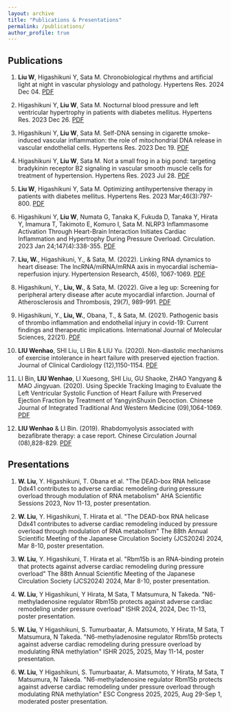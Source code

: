 ```yaml
---
layout: archive
title: "Publications & Presentations"
permalink: /publications/
author_profile: true
---
```


## Publications

1. **Liu W**, Higashikuni Y, Sata M. Chronobiological rhythms and artificial light at night in vascular physiology and pathology. Hypertens Res. 2024 Dec 04. [PDF](link-to-pdf)

2. Higashikuni Y, **Liu W**, Sata M. Nocturnal blood pressure and left ventricular hypertrophy in patients with diabetes mellitus. Hypertens Res. 2023 Dec 26. [PDF](link-to-pdf)

3. Higashikuni Y, **Liu W**, Sata M. Self-DNA sensing in cigarette smoke-induced vascular inflammation: the role of mitochondrial DNA release in vascular endothelial cells. Hypertens Res. 2023 Dec 19. [PDF](link-to-pdf)

4. Higashikuni Y, **Liu W**, Sata M. Not a small frog in a big pond: targeting bradykinin receptor B2 signaling in vascular smooth muscle cells for treatment of hypertension. Hypertens Res. 2023 Jul 28. [PDF](link-to-pdf)

5. **Liu W**, Higashikuni Y, Sata M. Optimizing antihypertensive therapy in patients with diabetes mellitus. Hypertens Res. 2023 Mar;46(3):797-800. [PDF](link-to-pdf)

6. Higashikuni Y, **Liu W**, Numata G, Tanaka K, Fukuda D, Tanaka Y, Hirata Y, Imamura T, Takimoto E, Komuro I, Sata M. NLRP3 Inflammasome Activation Through Heart-Brain Interaction Initiates Cardiac Inflammation and Hypertrophy During Pressure Overload. Circulation. 2023 Jan 24;147(4):338-355. [PDF](link-to-pdf)

7. **Liu, W.**, Higashikuni, Y., & Sata, M. (2022). Linking RNA dynamics to heart disease: The lncRNA/miRNA/mRNA axis in myocardial ischemia–reperfusion injury. Hypertension Research, 45(6), 1067-1069. [PDF](link-to-pdf)

8. Higashikuni, Y., **Liu, W.**, & Sata, M. (2022). Give a leg up: Screening for peripheral artery disease after acute myocardial infarction. Journal of Atherosclerosis and Thrombosis, 29(7), 989-991. [PDF](link-to-pdf)

9. Higashikuni, Y., **Liu, W.**, Obana, T., & Sata, M. (2021). Pathogenic basis of thrombo inflammation and endothelial injury in covid-19: Current findings and therapeutic implications. International Journal of Molecular Sciences, 22(21). [PDF](link-to-pdf)

10. **LIU Wenhao**, SHI Liu, LI Bin & LIU Yu. (2020). Non-diastolic mechanisms of exercise intolerance in heart failure with preserved ejection fraction. Journal of Clinical Cardiology (12),1150-1154. [PDF](link-to-pdf)

11. LI Bin, **LIU Wenhao**, LI Xuesong, SHI Liu, GU Shaoke, ZHAO Yangyang & MAO Jingyuan. (2020). Using Speckle Tracking Imaging to Evaluate the Left Ventricular Systolic Function of Heart Failure with Preserved Ejection Fraction by Treatment of YangyinShuxin Decoction. Chinese Journal of Integrated Traditional And Western Medicine (09),1064-1069. [PDF](link-to-pdf)

12. **LIU Wenhao** & LI Bin. (2019). Rhabdomyolysis associated with bezafibrate therapy: a case report. Chinese Circulation Journal (08),828-829. [PDF](link-to-pdf)

## Presentations

1. **W. Liu**, Y. Higashikuni, T. Obana et al. "The DEAD-box RNA helicase Ddx41 contributes to adverse cardiac remodeling during pressure overload through modulation of RNA metabolism" AHA Scientific Sessions 2023, Nov 11-13, poster presentation.

2. **W. Liu**, Y. Higashikuni, T. Hirata et al. "The DEAD-box RNA helicase Ddx41 contributes to adverse cardiac remodeling induced by pressure overload through modulation of RNA metabolism" The 88th Annual Scientific Meeting of the Japanese Circulation Society (JCS2024) 2024, Mar 8-10, poster presentation.

3. **W. Liu**, Y. Higashikuni, T. Hirata et al. "Rbm15b is an RNA-binding protein that protects against adverse cardiac remodeling during pressure overload" The 88th Annual Scientific Meeting of the Japanese Circulation Society (JCS2024) 2024, Mar 8-10, poster presentation.

4. **W. Liu**, Y Higashikuni, Y Hirata, M Sata, T Matsumura, N Takeda. "N6-methyladenosine regulator Rbm15b protects against adverse cardiac remodeling under pressure overload" ISHR 2024, 2024, Dec 11-13, poster presentation.

5. **W. Liu**, Y Higashikuni, S. Tumurbaatar, A. Matsumoto, Y Hirata, M Sata, T Matsumura, N Takeda. "N6-methyladenosine regulator Rbm15b protects against adverse cardiac remodeling during pressure overload by modulating RNA methylation" ISHR 2025, 2025, May 11-14, poster presentation.

6. **W. Liu**, Y Higashikuni, S. Tumurbaatar, A. Matsumoto, Y Hirata, M Sata, T Matsumura, N Takeda. "N6-methyladenosine regulator Rbm15b protects against adverse cardiac remodeling under pressure overload through modulating RNA methylation" ESC Congress 2025, 2025, Aug 29-Sep 1, moderated poster presentation.
